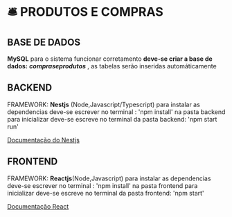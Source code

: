 # 🛎 PRODUTOS E COMPRAS

## BASE DE DADOS
**MySQL**
para o sistema funcionar corretamento **deve-se criar a base de dados:** ***compraseprodutos*** , as tabelas serão inseridas automáticamente

## BACKEND
FRAMEWORK: **Nestjs** (Node,Javascript/Typescript)
para instalar as dependencias deve-se escrever no terminal : 'npm install' na pasta backend
para inicializar deve-se escreve no terminal da pasta backend: 'npm start run'

[Documentação do Nestjs](https://docs.nestjs.com/)

## FRONTEND
FRAMEWORK: **Reactjs**(Node,Javascript)
para instalar as dependencias deve-se escrever no terminal : 'npm install' na pasta frontend
para inicializar deve-se escreve no terminal da pasta frontend: 'npm start'

[Documentação React](https://pt-br.reactjs.org/docs/getting-started.html)
